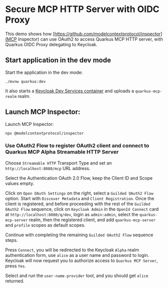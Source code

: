 # Secure MCP HTTP Server with OIDC Proxy

This demo shows how [https://github.com/modelcontextprotocol/inspector](MCP Inspector) can use OAuth2 to access Quarkus MCP HTTP server, with Quarkus OIDC Proxy delegating to Keycloak.

## Start application in the dev mode

Start the application in the dev mode:

```shell script
./mvnw quarkus:dev
```

It also starts a [Keycloak Dev Services container](https://quarkus.io/guides/security-openid-connect-dev-services#dev-services-for-keycloak) and uploads a `quarkus-mcp-realm` realm.

## Launch MCP Inspector:

Launch MCP Inspector:

```shell script
npx @modelcontextprotocol/inspector
```

### Use OAuth2 Flow to register OAuth2 client and connect to Quarkus MCP Alpha Streamable HTTP Server

Choose `Streamable HTTP` Transport Type and set an `http://localhost:8080/mcp` URL address.

Select the Authentication OAuth 2.0 Flow, keep the Client ID and Scope values empty.

Click on `Open OAuth Settings` on the right, select a `Guilded OAuth2 Flow` option.
Start with `Discover Metadata` and `Client Registration`. 
Once the client is registered, and before proceeding with the rest of the `Guilded OAuth2 Flow` sequence,
click on `Keycloak Admin` in the `OpenId Connect` card at `http://localhost:8080/q/dev`, login as `admin:admin`,
select the `quarkus-mcp-server` realm, then the registered client, and add `quarkus-mcp-server` and `profile` scopes as default scopes.

Continue with completing the remaining `Guilded OAuth2 Flow` sequence steps.

Press `Connect`, you will be redirected to the Keycloak `Alpha` realm authentication form, use `alice` as a user name and password to login.
Keycloak will now request you to authorize access to `Quarkus MCP Server`, press `Yes`.

Select and run the `user-name-provider` tool, and you should get `alice` returned.
